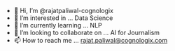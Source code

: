 - 👋 Hi, I’m @rajatpaliwal-cognologix
- 👀 I’m interested in ... Data Science
- 🌱 I’m currently learning ... NLP
- 💞️ I’m looking to collaborate on ... AI for Journalism
- 📫 How to reach me ... rajat.paliwal@cognologix.com

<!---
rajatpaliwal-cognologix/rajatpaliwal-cognologix is a ✨ special ✨ repository because its `README.md` (this file) appears on your GitHub profile.
You can click the Preview link to take a look at your changes.
--->
